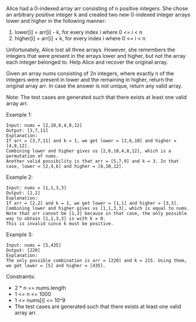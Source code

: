 Alice had a 0-indexed array arr consisting of n positive integers. She chose an arbitrary positive integer k and created two new 0-indexed integer arrays lower and higher in the following manner:

1. lower[i] = arr[i] - k, for every index i where 0 <= i < n
2. higher[i] = arr[i] + k, for every index i where 0 <= i < n

Unfortunately, Alice lost all three arrays. However, she remembers the integers that were present in the arrays lower and higher, but not the array each integer belonged to. Help Alice and recover the original array.

Given an array nums consisting of 2n integers, where exactly n of the integers were present in lower and the remaining in higher, return the original array arr. In case the answer is not unique, return any valid array.

Note: The test cases are generated such that there exists at least one valid array arr.

 

Example 1:
```
Input: nums = [2,10,6,4,8,12]
Output: [3,7,11]
Explanation:
If arr = [3,7,11] and k = 1, we get lower = [2,6,10] and higher = [4,8,12].
Combining lower and higher gives us [2,6,10,4,8,12], which is a permutation of nums.
Another valid possibility is that arr = [5,7,9] and k = 3. In that case, lower = [2,4,6] and higher = [8,10,12]. 
```

Example 2:
```
Input: nums = [1,1,3,3]
Output: [2,2]
Explanation:
If arr = [2,2] and k = 1, we get lower = [1,1] and higher = [3,3].
Combining lower and higher gives us [1,1,3,3], which is equal to nums.
Note that arr cannot be [1,3] because in that case, the only possible way to obtain [1,1,3,3] is with k = 0.
This is invalid since k must be positive.
```

Example 3:
```
Input: nums = [5,435]
Output: [220]
Explanation:
The only possible combination is arr = [220] and k = 215. Using them, we get lower = [5] and higher = [435].
```

Constraints:

- 2 * n == nums.length
- 1 <= n <= 1000
- 1 <= nums[i] <= 10^9
- The test cases are generated such that there exists at least one valid array arr.